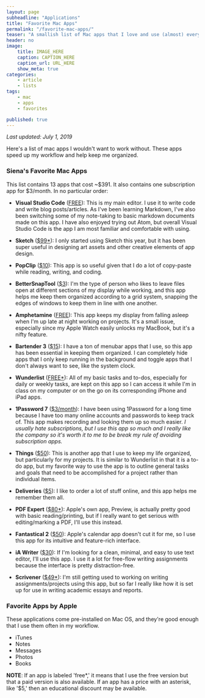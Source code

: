 ```yaml
---
layout: page
subheadline: "Applications"
title: "Favorite Mac Apps"
permalink: "/favorite-mac-apps/"
teaser: "A smallish list of Mac apps that I love and use (almost) every day."
header: no
image:
    title: IMAGE_HERE
    caption: CAPTION_HERE
    caption_url: URL_HERE
    show_meta: true
categories:
    - article
    - lists
tags:
    - mac
    - apps
    - favorites

published: true 
---
```

*Last updated: July 1, 2019*

Here's a list of mac apps I wouldn't want to work without. These apps speed up my workflow and help keep me organized.  

### Siena's Favorite Mac Apps
This list contains 13 apps that cost ~\$391. It also contains one subscription app for \$3/month. In no particular order:

* __Visual Studio Code__ ([FREE](https://code.visualstudio.com)): This is my main editor. I use it to write code and write blog posts/articles. As I've been learning Markdown, I've also been switching some of my note-taking to basic markdown documents made on this app. I have also enjoyed trying out Atom, but overall Visual Studio Code is the app I am most familiar and comfortable with using. 

* __Sketch__ ([$99*](https://www.sketch.com)): I only started using Sketch this year, but it has been super useful in designing art assets and other creative elements of app design. 

* __PopClip__ ([$10](https://pilotmoon.com/popclip/)): This app is so useful given that I do a lot of copy-paste while reading, writing, and coding. 

* __BetterSnapTool__ ([$3](https://www.folivora.ai/downloads)): I'm the type of person who likes to leave files open at different sections of my display while working, and this app helps me keep them organized according to a grid system, snapping the edges of windows to keep them in line with one another. 

* __Amphetamine__ ([FREE](https://apps.apple.com/us/app/amphetamine/id937984704?mt=12)): This app keeps my display from falling asleep when I'm up late at night working on projects. It's a small issue, especially since my Apple Watch easily unlocks my MacBook, but it's a nifty feature. 

* __Bartender 3__ ([$15](https://www.macbartender.com)): I have a ton of menubar apps that I use, so this app has been essential in keeping them organized. I can completely hide apps that I only keep running in the background and toggle apps that I don't always want to see, like the system clock. 

* __Wunderlist__ ([FREE*](https://www.wunderlist.com)): All of my basic tasks and to-dos, especially for daily or weekly tasks, are kept on this app so I can access it while I'm in class on my computer or on the go on its corresponding iPhone and iPad apps. 

* __1Password 7__ ([$3/month](https://1password.com)): I have been using 1Password for a long time because I have too many online accounts and passwords to keep track of. This app makes recording and looking them up so much easier. *I usually hate subscriptions, but I use this app so much and I really like the company so it's worth it to me to be break my rule of avoiding subscription apps.* 

* __Things__ ([$50](https://culturedcode.com/things/)): This is another app that I use to keep my life organized, but particularly for my projects. It is similar to Wunderlist in that it is a to-do app, but my favorite way to use the app is to outline general tasks and goals that need to be accomplished for a project rather than individual items. 

* __Deliveries__ ([$5](https://junecloud.com/software/mac/deliveries.html)): I like to order a lot of stuff online, and this app helps me remember them all. 

* __PDF Expert__ ([$80*](https://pdfexpert.com)): Apple's own app, Preview, is actually pretty good with basic reading/printing, but if I really want to get serious with editing/marking a PDF, I'll use this instead. 

* __Fantastical 2__ ([$50](https://flexibits.com/fantastical)): Apple's calendar app doesn't cut it for me, so I use this app for its intuitive and feature-rich interface. 


* __iA Writer__ ([$30](https://ia.net/writer)): If I'm looking for a clean, minimal, and easy to use text editor, I'll use this app. I use it a lot for free-flow writing assignments because the interface is pretty distraction-free. 

* __Scrivener__ ([$49*](https://www.literatureandlatte.com/store/scrivener?tab=macOS)): I'm still getting used to working on writing assignments/projects using this app, but so far I really like how it is set up for use in writing academic essays and reports. 

### Favorite Apps by Apple
These applications come pre-installed on Mac OS, and they're good enough that I use them often in my workflow.

* iTunes
* Notes
* Messages
* Photos
* Books

**NOTE**: If an app is labeled 'free*,' it means that I use the free version but that a paid version is also available. If an app has a price with an asterisk, like '\$5,' then an educational discount may be available.